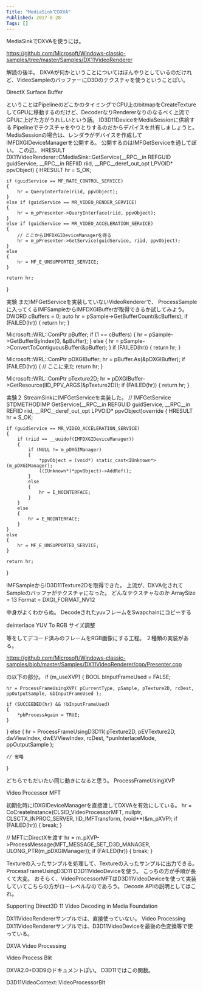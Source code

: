 ```yaml
---
Title: "MediaSinkでDXVA"
Published: 2017-8-28
Tags: []
---
```


MediaSinkでDXVAを使うには。


https://github.com/Microsoft/Windows-classic-samples/tree/master/Samples/DX11VideoRenderer

解読の後半。
DXVAが何かということについてはぼんやりとしているのだけれど、VideoSampleのバッファーにD3Dのテクスチャを使うということぽい。

DirectX Surface Buffer

ということはPipelineのどこかのタイミングでCPU上のbitmapをCreateTextureしてGPUに移動するのだけど、DecoderなりRendererなりのなるべく上流でGPUに上げた方がうれしいという話。
ID3D11DeviceをMediaSessionに供給する
Pipelineでテクスチャをやりとりするのだからデバイスを共有しましょうと。MediaSessionの場合は、レンダラがデバイスを作成してIMFDXGIDeviceManagerを公開する。
公開するのはIMFGetServiceを通してぽい。
この辺。
HRESULT DX11VideoRenderer::CMediaSink::GetService(__RPC__in REFGUID guidService, __RPC__in REFIID riid, __RPC__deref_out_opt LPVOID* ppvObject)
{
    HRESULT hr = S_OK;

    if (guidService == MF_RATE_CONTROL_SERVICE)
    {
        hr = QueryInterface(riid, ppvObject);
    }
    else if (guidService == MR_VIDEO_RENDER_SERVICE)
    {
        hr = m_pPresenter->QueryInterface(riid, ppvObject);
    }
    else if (guidService == MR_VIDEO_ACCELERATION_SERVICE)
    {
        // ここからIMFDXGIDeviceManagerを得る
        hr = m_pPresenter->GetService(guidService, riid, ppvObject);
    }
    else
    {
        hr = MF_E_UNSUPPORTED_SERVICE;
    }

    return hr;
}

実験
まだIMFGetServiceを実装していないVideoRendererで、
ProcessSampleに入ってくるIMFSampleからIMFDXGIBufferが取得できるか試してみよう。
DWORD cBuffers = 0;
auto hr = pSample->GetBufferCount(&cBuffers);
if (FAILED(hr))
{
    return hr;
}

Microsoft::WRL::ComPtr<IMFMediaBuffer> pBuffer;
if (1 == cBuffers)
{
    hr = pSample->GetBufferByIndex(0, &pBuffer);
}
else
{
    hr = pSample->ConvertToContiguousBuffer(&pBuffer);
}
if (FAILED(hr))
{
    return hr;
}

Microsoft::WRL::ComPtr<IMFDXGIBuffer> pDXGIBuffer;
hr = pBuffer.As(&pDXGIBuffer);
if (FAILED(hr))
{
    // ここに来た
    return hr;
}

Microsoft::WRL::ComPtr<ID3D11Texture2D> pTexture2D;
hr = pDXGIBuffer->GetResource(IID_PPV_ARGS(&pTexture2D));
if (FAILED(hr))
{
    return hr;
}

実験２
StreamSinkにIMFGetServiceを実装した。
// IMFGetService
STDMETHODIMP GetService(__RPC__in REFGUID guidService, __RPC__in REFIID riid, __RPC__deref_out_opt LPVOID* ppvObject)override
{
    HRESULT hr = S_OK;

    if (guidService == MR_VIDEO_ACCELERATION_SERVICE)
    {
        if (riid == __uuidof(IMFDXGIDeviceManager))
        {
            if (NULL != m_pDXGIManager)
            {
                *ppvObject = (void*) static_cast<IUnknown*>(m_pDXGIManager);
                ((IUnknown*)*ppvObject)->AddRef();
            }
            else
            {
                hr = E_NOINTERFACE;
            }
        }
        else
        {
            hr = E_NOINTERFACE;
        }
    }
    else
    {
        hr = MF_E_UNSUPPORTED_SERVICE;
    }

    return hr;
}

IMFSampleからID3D11Texture2Dを取得できた。
上流が、DXVA化されてSampleのバッファがテクスチャになった。
どんなテクスチャなのか
ArraySize = 13
Format = DXGI_FORMAT_NV12

中身がよくわからぬ。
DecodeされたyuvフレームをSwapchainにコピーする

deinterlace
YUV To RGB
サイズ調整

等をしてデコード済みのフレームをRGB画像にする工程。
２種類の実装がある。

https://github.com/Microsoft/Windows-classic-samples/blob/master/Samples/DX11VideoRenderer/cpp/Presenter.cpp

の以下の部分。
if (m_useXVP)
{
    BOOL bInputFrameUsed = FALSE;

    hr = ProcessFrameUsingXVP( pCurrentType, pSample, pTexture2D, rcDest, ppOutputSample, &bInputFrameUsed );

    if (SUCCEEDED(hr) && !bInputFrameUsed)
    {
        *pbProcessAgain = TRUE;
    }
}
else
{
    hr = ProcessFrameUsingD3D11( pTexture2D, pEVTexture2D, dwViewIndex, dwEVViewIndex, rcDest, *punInterlaceMode, ppOutputSample );

    // 省略
}

どちらでもだいたい同じ動きになると思う。
ProcessFrameUsingXVP

Video Processor MFT

初期化時にIDXGIDeviceManagerを直接渡してDXVAを有効にしている。
hr = CoCreateInstance(CLSID_VideoProcessorMFT, nullptr, CLSCTX_INPROC_SERVER, IID_IMFTransform, (void**)&m_pXVP);
if (FAILED(hr))
{
    break;
}

// MFTにDirectXを渡す
hr = m_pXVP->ProcessMessage(MFT_MESSAGE_SET_D3D_MANAGER, ULONG_PTR(m_pDXGIManager));
if (FAILED(hr))
{
    break;
}

Textureの入ったサンプルを処理して、Textureの入ったサンプルに出力できる。
ProcessFrameUsingD3D11
D3D11VideoDeviceを使う。
こっちの方が手順が長くて大変。
おそらく、VideoProcessorMFTはD3D11VideoDeviceを使って実装していてこちらの方がローレベルなのであろう。
Decode
APIの説明としてはこれ。

Supporting Direct3D 11 Video Decoding in Media Foundation

DX11VideoRendererサンプルでは、直接使っていない。
Video Processing
DX11VideoRendererサンプルでは、D3D11VideoDeviceを最後の色変換等で使っている。

DXVA Video Processing

Video Process Blit


DXVA2.0+D3D9のドキュメントぽい。
D3D11ではこの関数。

D3D11VideoContext::VideoProcessorBlt


